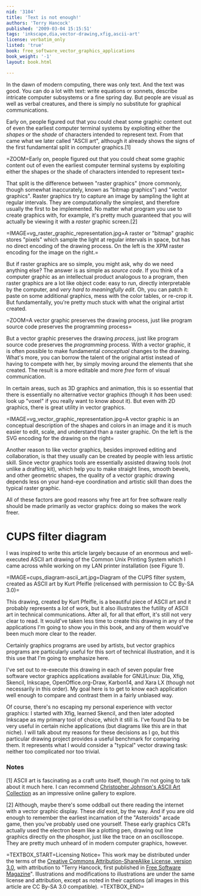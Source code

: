 ```yaml
---
nid: '3104'
title: 'Text is not enough!'
authors: 'Terry Hancock'
published: '2009-03-04 15:15:51'
tags: 'inkscape,dia,vector-drawing,xfig,ascii-art'
license: verbatim_only
listed: 'true'
book: free_software_vector_graphics_applications
book_weight: '-1'
layout: book.html

---
```

<!-- Text is not enough! -->

In the dawn of modern computing, there was only text. And the text was good. You can do a lot with text: write equations or sonnets, describe intricate computer subsystems or a fine spring day. But people are visual as well as verbal creatures, and there is simply no substitute for graphical communications.

<!--break-->

Early on, people figured out that you could cheat some graphic content out of even the earliest computer terminal systems by exploiting either the _shapes_ or the _shade_ of characters intended to represent text. From that came what we later called "ASCII art", although it already shows the signs of the first fundamental split in computer graphics.[1]

=ZOOM=Early on, people figured out that you could cheat some graphic content out of even the earliest computer terminal systems by exploiting either the shapes or the shade of characters intended to represent text=

That split is the difference between "raster graphics" (more commonly, though somewhat inaccurately, known as "bitmap graphics") and "vector graphics". Raster graphics try to capture an image by sampling the light at regular intervals. They are computationally the simplest, and therefore usually the first to be implemented. No matter what program you use to create graphics with, for example, it's pretty much guaranteed that you will actually be viewing it with a _raster_ graphic screen.[2]

=IMAGE=vg_raster_graphic_representation.jpg=A raster or "bitmap" graphic stores "pixels" which sample the light at regular intervals in space, but has no direct encoding of the drawing process. On the left is the XPM raster encoding for the image on the right.=

But if raster graphics are so simple, you might ask, why do we need anything else? The answer is as simple as _source code_. If you think of a computer graphic as an intellectual product analogous to a program, then raster graphics are a lot like object code: easy to run, directly interpretable by the computer, and _very hard to meaningfully edit_. Oh, you can patch it: paste on some additional graphics, mess with the color tables, or re-crop it. But fundamentally, you're pretty much stuck with what the original artist created.

=ZOOM=A vector graphic preserves the drawing process, just like program source code preserves the programming process=

But a vector graphic preserves the drawing _process_, just like program source code preserves the _programming_ process. With a vector graphic, it is often possible to make fundamental _conceptual_ changes to the drawing. What's more, you can borrow the talent of the original artist instead of having to compete with her, by simply moving around the elements that she created. The result is a more editable and more _free_ form of visual communication.

In certain areas, such as 3D graphics and animation, this is so essential that there is essentially no alternative vector graphics (though it _has_ been used: look up "voxel" if you really want to know about it).  But even with 2D graphics, there is great utility in vector graphics.

=IMAGE=vg_vector_graphic_representation.jpg=A vector graphic is an conceptual description of the shapes and colors in an image and it is much easier to edit, scale, and understand than a raster graphic. On the left is the SVG encoding for the drawing on the right=

Another reason to like vector graphics, besides improved editing and collaboration, is that they usually can be created by people with less artistic skill. Since vector graphics tools are essentially assisted drawing tools (not unlike a drafting kit), which help you to make straight lines, smooth bevels, and other geometric shapes, the quality of a vector graphic drawing depends less on your hand-eye coordination and artistic skill than does the typical raster graphic.

All of these factors are good reasons why free art for free software really should be made primarily as vector graphics: doing so makes the work freer.

# CUPS filter diagram

I was inspired to write this article largely because of an enormous and well-executed ASCII art drawing of the Common Unix Printing System which I came across while working on my LAN printer installation (see Figure 1).

=IMAGE=cups_diagram-ascii_art.jpg=Diagram of the CUPS filter system, created as ASCII art by Kurt Pfeifle (relicensed with permission to CC By-SA 3.0)=

This drawing, created by Kurt Pfeifle, is a beautiful piece of ASCII art and it probably represents a _lot_ of work, but it also illustrates the futility of ASCII art in technical communications. After all, for all that effort, it's still not very clear to read. It would've taken less time to create this drawing in any of the applications I'm going to show you in this book, and any of them would've been much more clear to the reader.

Certainly graphics programs are used by artists, but vector graphics programs are particularly useful for this sort of technical illustration, and it is this use that I'm going to emphasize here.

I've set out to re-execute this drawing in each of seven popular free software vector graphics applications available for GNU/Linux: Dia, Xfig, Skencil, Inkscape, OpenOffice.org-Draw, Karbon14, and Xara LX (though not necessarily in this order). My goal here is to get to know each application well enough to compare and contrast them in a fairly unbiased way.

Of course, there's no escaping my personal experience with vector graphics: I started with Xfig, learned Skencil, and then later adopted Inkscape as my primary tool of choice, which it still is. I've found Dia to be very useful in certain niche applications (but diagrams like this are in that niche). I will talk about my reasons for these decisions as I go, but this particular drawing project provides a useful benchmark for comparing them. It represents what I would consider a "typical" vector drawing task: neither too complicated nor too trivial.

### Notes

[1] ASCII art is fascinating as a craft unto itself, though I'm not going to talk about it much here. I can recommend [Christopher Johnson's ASCII Art Collection](http://www.chris.com/ASCII/) as an impressive online gallery to explore.

[2] Although, maybe there's some oddball out there reading the internet with a vector graphic display. These _did_ exist, by the way. And if you are old enough to remember the earliest incarnation of the "Asteroids" arcade game, then you've probably used one yourself. These early graphics CRTs actually used the electron beam like a plotting pen, drawing out line graphics directly on the phosphor, just like the trace on an oscilloscope. They are pretty much unheard of in modern computer graphics, however.


=TEXTBOX_START=Licensing Notice=
This work may be distributed under the terms of the [Creative Commons Attribution-ShareAlike License, version 3.0](http://creativecommons.org/licenses/by-sa/3.0), with attribution to "Terry Hancock, first published in [Free Software Magazine](http://www.freesoftwaremagazine.com)". Illustrations and modifications to illustrations are under the same license and attribution, except as noted in their captions (all images in this article are CC By-SA 3.0 compatible).
=TEXTBOX_END=

